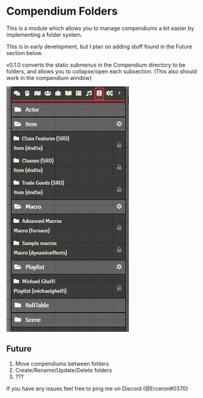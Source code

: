 # Compendium Folders

This is a module which allows you to manage compendiums a bit easier by implementing a folder system.

This is in early development, but I plan on adding stuff found in the Future section below.

v0.1.0 converts the static submenus in the Compendium directory to be folders, and allows you to collapse/open each subsection. 
(This also should work in the compendium window)

![](./example.png)

## Future

1. Move compendiums between folders
2. Create/Rename/Update/Delete folders
3. ???

If you have any issues feel free to ping me on Discord (@Erceron#0370)
